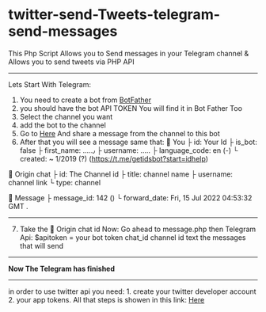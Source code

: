 # twitter-send-Tweets-telegram-send-messages
This Php Script Allows you to Send messages in your Telegram channel &amp; Allows you to send tweets via PHP API

<hr>

Lets Start With Telegram:
1. You need to create a bot from <a href="https://t.me/botfather">BotFather</a>
2. you should have the bot API TOKEN You will find it in Bot Father Too
3. Select the channel you want 
4. add the bot to the channel
5. Go to <a href="https://t.me/getidsbot">Here</a> And share a message from the channel to this bot
6. After that you will see a message same that:
👤 You
 ├ id: Your Id
 ├ is_bot: false
 ├ first_name: .....٫
 ├ username: .....
 ├ language_code: en (-)
 └ created: ~ 1/2019 (?) (https://t.me/getidsbot?start=idhelp)

💬 Origin chat
 ├ id: The Channel id
 ├ title: channel name
 ├ username: channel link
 └ type: channel

📃 Message
 ├ message_id: 142 ()
 └ forward_date: Fri, 15 Jul 2022 04:53:32 GMT .
 <hr>
 
 7. Take the 💬 Origin chat id Now:
 Go ahead to message.php then Telegram Api:
 $apitoken = your bot token
 chat_id channel id
 text the messages that will send
 <hr>
 <b>Now The Telegram has finished</b>
 <hr>
 in order to use twitter api you need:
 1. create your twitter developer account 
 2. your app tokens.
 All that steps is showen in this link:
 <a href="https://developer.twitter.com/en/docs/authentication/oauth-1-0a/api-key-and-secret">Here</a>
